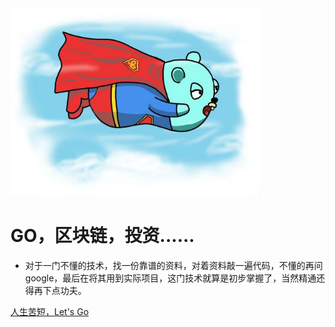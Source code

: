 <img width="400px" src="_media/go/gopher.png">

# GO，区块链，投资......

- 对于一门不懂的技术，找一份靠谱的资料，对着资料敲一遍代码，不懂的再问google，最后在将其用到实际项目，这门技术就算是初步掌握了，当然精通还得再下点功夫。

[人生苦短，Let's Go](README.md)
